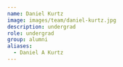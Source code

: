 ```yaml
---
name: Daniel Kurtz
image: images/team/daniel-kurtz.jpg
description: undergrad
role: undergrad
group: alumni
aliases:
  - Daniel A Kurtz
---
```


